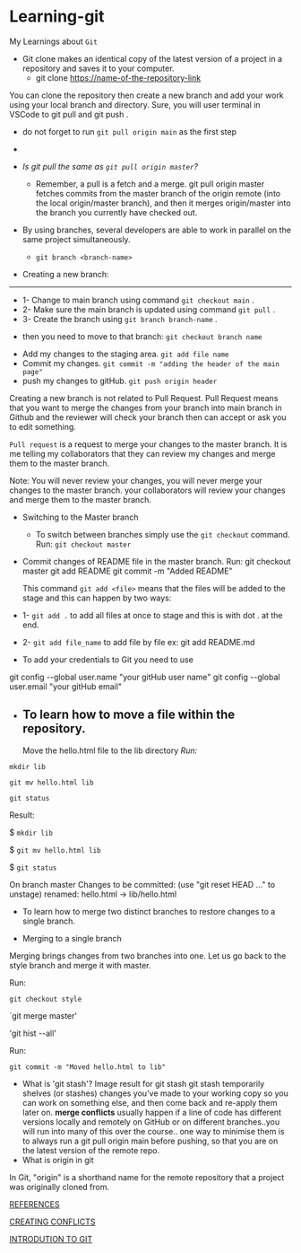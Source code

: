 # Learning-git
My Learnings about `Git`

+ Git clone makes an identical copy of the latest version of a project in a repository and saves it to your computer.
  - git clone <https://name-of-the-repository-link>

You can clone the repository then create a new branch and add your work using your local branch and directory.
Sure, you will user terminal in VSCode to git pull and git push .

+ do not forget to run `git pull origin main` as the first step
+ 
+ *Is git pull the same as `git pull origin master`?*

   - Remember, a pull is a fetch and a merge. git pull origin master fetches commits from the master branch of the origin remote (into the local origin/master branch), and then it merges origin/master into the branch you currently have checked out.
+ By using branches, several developers are able to work in parallel on the same project simultaneously. 
  - `git branch <branch-name>`
+ Creating a new branch:
---
  - 1- Change to main branch using command `git checkout main` . 
  - 2- Make sure the main branch is updated using command `git pull` .
  - 3- Create the branch using `git branch branch-name` .
+ then you need to move to that branch:
`git checkout branch name`
- Add my changes to the staging area. `git add file name`  
- Commit my changes. `git commit -m "adding the header of the main page"`
- push my changes to gitHub. `git push origin header`

Creating a new branch is not related to Pull Request.
Pull Request means that you want to merge the changes from your branch into main branch in Github and the reviewer will check your branch then can accept or ask you to edit something.

`Pull request` is a request to merge your changes to the master branch.
It is me telling my collaborators that they can review my changes and merge them to the master branch.

Note: You will never review your changes, you will never merge your changes to the master branch. your collaborators will review your changes and merge them to the master branch.
   
+ Switching to the Master branch
  - To switch between branches simply use the `git checkout` command.
  Run:
    `git checkout master`
+ Commit changes of README file in the master branch.
  Run:
    git checkout master
    git add README
    git commit -m "Added README"
  
  
  This command `git add <file>` means that the files will be added to the stage and this can happen by two ways:
  
+ 1- `git add .` to add all files at once to stage and this is with dot . at the end.
+ 2- `git add file_name` to add file by file ex: git add README.md
    
+ To add your credentials to Git you need to use

git config --global user.name "your gitHub user name"
git config --global user.email "your gitHub email"

+ To learn how to move a file within the repository.
  ---
  Move the hello.html file to the lib directory
*Run:*
  
 `mkdir lib`
  
 `git mv hello.html lib`
  
 `git status`

Result:

$ `mkdir lib`

$ `git mv hello.html lib`

$ `git status`

On branch master
Changes to be committed:
(use "git reset HEAD <file>..." to unstage)
renamed:    hello.html -> lib/hello.html
  
+ To learn how to merge two distinct branches to restore changes to a single branch.
  
+ Merging to a single branch
  
Merging brings changes from two branches into one. Let us go back to the style branch and merge it with master.

Run:

`git checkout style`
  
`git merge master'
  
'git hist --all'

Run:
  
`git commit -m "Moved hello.html to lib"`
  
 + What is 'git stash'?
Image result for git stash
git stash temporarily shelves (or stashes) changes you've made to your working copy so you can work on something else, and then come back and re-apply them later on.
  **merge conflicts** usually happen if a line of code has different versions locally and remotely on GitHub or on different branches..you will run into many of this over the course.. one way to minimise them is to always run a git pull origin main before pushing, so that you are on the latest version of the remote repo.
+  What is origin in git

In Git, "origin" is a shorthand name for the remote repository that a project was originally cloned from. 
  
  
  [REFERENCES](https://github.com/samirm00/workflows/tree/master/workflow-class)
  
  [CREATING CONFLICTS](https://githowto.com/creating_a_conflict)
  
  [INTRODUTION TO GIT](https://www.notion.so/zarkom/Introduction-to-Git-ac396a0697704709a12b6a0e545db049)
  
